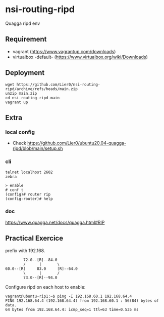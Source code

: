 # nsi-routing-ripd
Quagga ripd env

## Requirement
* vagrant (https://www.vagrantup.com/downloads)
* virtualbox -default- (https://www.virtualbox.org/wiki/Downloads)

## Deployment
```
wget https://github.com/Lier0/nsi-routing-ripd/archive/refs/heads/main.zip
unzip main.zip
cd nsi-routing-ripd-main
vagrant up
```

## Extra
### local config
* Check https://github.com/Lier0/ubuntu20.04-quagga-ripd/blob/main/setup.sh

### cli
```
telnet localhost 2602
zebra

> enable
# conf t
(config)# router rip
(config-router)# help
```

### doc
https://www.quagga.net/docs/quagga.html#RIP

## Practical Exercice
prefix with 192.168.
```
        72.0--[R]--84.0
        /      |       \
60.0--[R]     83.0     [R]--64.0
        \      |       /
        73.0--[R]--94.0

```

Configure ripd on each host to enable:
```
vagrant@ubuntu-rip1:~$ ping -I 192.168.60.1 192.168.64.4
PING 192.168.64.4 (192.168.64.4) from 192.168.60.1 : 56(84) bytes of data.
64 bytes from 192.168.64.4: icmp_seq=1 ttl=63 time=0.535 ms
```
